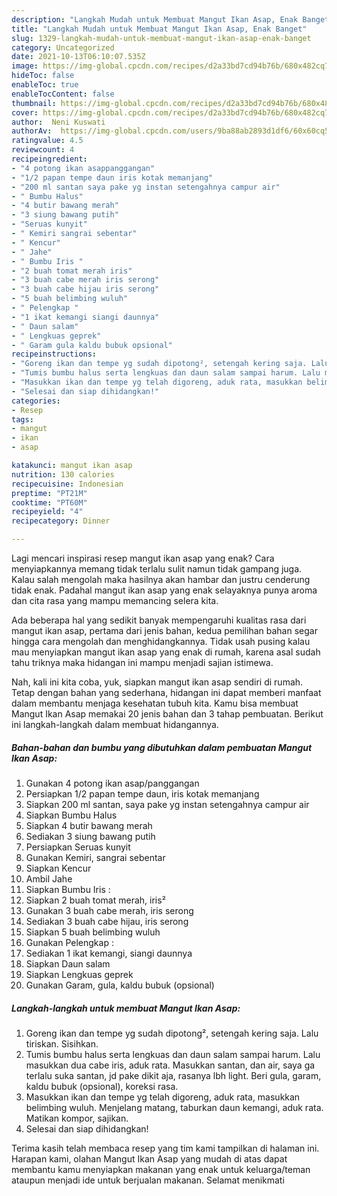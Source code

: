 ```yaml
---
description: "Langkah Mudah untuk Membuat Mangut Ikan Asap, Enak Banget"
title: "Langkah Mudah untuk Membuat Mangut Ikan Asap, Enak Banget"
slug: 1329-langkah-mudah-untuk-membuat-mangut-ikan-asap-enak-banget
category: Uncategorized
date: 2021-10-13T06:10:07.535Z
image: https://img-global.cpcdn.com/recipes/d2a33bd7cd94b76b/680x482cq70/mangut-ikan-asap-foto-resep-utama.jpg
hideToc: false
enableToc: true
enableTocContent: false
thumbnail: https://img-global.cpcdn.com/recipes/d2a33bd7cd94b76b/680x482cq70/mangut-ikan-asap-foto-resep-utama.jpg
cover: https://img-global.cpcdn.com/recipes/d2a33bd7cd94b76b/680x482cq70/mangut-ikan-asap-foto-resep-utama.jpg
author:  Neni Kuswati
authorAv:  https://img-global.cpcdn.com/users/9ba88ab2893d1df6/60x60cq50/avatar.jpg
ratingvalue: 4.5
reviewcount: 4
recipeingredient:
- "4 potong ikan asappanggangan"
- "1/2 papan tempe daun iris kotak memanjang"
- "200 ml santan saya pake yg instan setengahnya campur air"
- " Bumbu Halus"
- "4 butir bawang merah"
- "3 siung bawang putih"
- "Seruas kunyit"
- " Kemiri sangrai sebentar"
- " Kencur"
- " Jahe"
- " Bumbu Iris "
- "2 buah tomat merah iris"
- "3 buah cabe merah iris serong"
- "3 buah cabe hijau iris serong"
- "5 buah belimbing wuluh"
- " Pelengkap "
- "1 ikat kemangi siangi daunnya"
- " Daun salam"
- " Lengkuas geprek"
- " Garam gula kaldu bubuk opsional"
recipeinstructions:
- "Goreng ikan dan tempe yg sudah dipotong², setengah kering saja. Lalu tiriskan. Sisihkan."
- "Tumis bumbu halus serta lengkuas dan daun salam sampai harum. Lalu masukkan dua cabe iris, aduk rata. Masukkan santan, dan air, saya ga terlalu suka santan, jd pake dikit aja, rasanya lbh light. Beri gula, garam, kaldu bubuk (opsional), koreksi rasa."
- "Masukkan ikan dan tempe yg telah digoreng, aduk rata, masukkan belimbing wuluh. Menjelang matang, taburkan daun kemangi, aduk rata. Matikan kompor, sajikan."
- "Selesai dan siap dihidangkan!"
categories:
- Resep
tags:
- mangut
- ikan
- asap

katakunci: mangut ikan asap 
nutrition: 130 calories
recipecuisine: Indonesian
preptime: "PT21M"
cooktime: "PT60M"
recipeyield: "4"
recipecategory: Dinner

---
```



Lagi mencari inspirasi resep mangut ikan asap yang enak? Cara menyiapkannya memang tidak terlalu sulit namun tidak gampang juga. Kalau salah mengolah maka hasilnya akan hambar dan justru cenderung tidak enak. Padahal mangut ikan asap yang enak selayaknya punya aroma dan cita rasa yang mampu memancing selera kita.




Ada beberapa hal yang sedikit banyak mempengaruhi kualitas rasa dari mangut ikan asap, pertama dari jenis bahan, kedua pemilihan bahan segar hingga cara mengolah dan menghidangkannya. Tidak usah pusing kalau mau menyiapkan mangut ikan asap yang enak di rumah, karena asal sudah tahu triknya maka hidangan ini mampu menjadi sajian istimewa.


Nah, kali ini kita coba, yuk, siapkan mangut ikan asap sendiri di rumah. Tetap dengan bahan yang sederhana, hidangan ini dapat memberi manfaat dalam membantu menjaga kesehatan tubuh kita. Kamu bisa membuat Mangut Ikan Asap memakai 20 jenis bahan dan 3 tahap pembuatan. Berikut ini langkah-langkah dalam membuat hidangannya.

<!--inarticleads1-->

##### Bahan-bahan dan bumbu yang dibutuhkan dalam pembuatan Mangut Ikan Asap:

1. Gunakan 4 potong ikan asap/panggangan
1. Persiapkan 1/2 papan tempe daun, iris kotak memanjang
1. Siapkan 200 ml santan, saya pake yg instan setengahnya campur air
1. Siapkan  Bumbu Halus
1. Siapkan 4 butir bawang merah
1. Sediakan 3 siung bawang putih
1. Persiapkan Seruas kunyit
1. Gunakan  Kemiri, sangrai sebentar
1. Siapkan  Kencur
1. Ambil  Jahe
1. Siapkan  Bumbu Iris :
1. Siapkan 2 buah tomat merah, iris²
1. Gunakan 3 buah cabe merah, iris serong
1. Sediakan 3 buah cabe hijau, iris serong
1. Siapkan 5 buah belimbing wuluh
1. Gunakan  Pelengkap :
1. Sediakan 1 ikat kemangi, siangi daunnya
1. Siapkan  Daun salam
1. Siapkan  Lengkuas geprek
1. Gunakan  Garam, gula, kaldu bubuk (opsional)




<!--inarticleads2-->

##### Langkah-langkah untuk membuat Mangut Ikan Asap:

1. Goreng ikan dan tempe yg sudah dipotong², setengah kering saja. Lalu tiriskan. Sisihkan.
1. Tumis bumbu halus serta lengkuas dan daun salam sampai harum. Lalu masukkan dua cabe iris, aduk rata. Masukkan santan, dan air, saya ga terlalu suka santan, jd pake dikit aja, rasanya lbh light. Beri gula, garam, kaldu bubuk (opsional), koreksi rasa.
1. Masukkan ikan dan tempe yg telah digoreng, aduk rata, masukkan belimbing wuluh. Menjelang matang, taburkan daun kemangi, aduk rata. Matikan kompor, sajikan.
1. Selesai dan siap dihidangkan!



Terima kasih telah membaca resep yang tim kami tampilkan di halaman ini. Harapan kami, olahan Mangut Ikan Asap yang mudah di atas dapat membantu kamu menyiapkan makanan yang enak untuk keluarga/teman ataupun menjadi ide untuk berjualan makanan. Selamat menikmati
